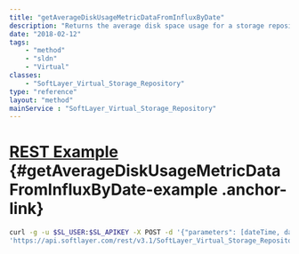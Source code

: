 ```yaml
---
title: "getAverageDiskUsageMetricDataFromInfluxByDate"
description: "Returns the average disk space usage for a storage repository. "
date: "2018-02-12"
tags:
    - "method"
    - "sldn"
    - "Virtual"
classes:
    - "SoftLayer_Virtual_Storage_Repository"
type: "reference"
layout: "method"
mainService : "SoftLayer_Virtual_Storage_Repository"
---
```


# [REST Example](#getAverageDiskUsageMetricDataFromInfluxByDate-example) <a href="/article/rest/"><i class="fas fa-question"></i></a> {#getAverageDiskUsageMetricDataFromInfluxByDate-example .anchor-link} 
```bash
curl -g -u $SL_USER:$SL_APIKEY -X POST -d '{"parameters": [dateTime, dateTime]}' \
'https://api.softlayer.com/rest/v3.1/SoftLayer_Virtual_Storage_Repository/{SoftLayer_Virtual_Storage_RepositoryID}/getAverageDiskUsageMetricDataFromInfluxByDate'
```
